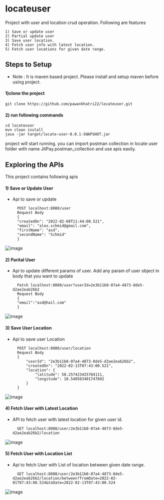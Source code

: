 
# locateuser

Project with user and location crud operation. Following are features
    
    1) Save or update user
    2) Partial update user
    3) Save user location.
    4) Fetch user info with latest location.
    5) Fetch user locations for given date range.





    








## Steps to Setup
* Note : It is maven based project. Please install and setup maven before using project. 

#### 1)clone the project
    git clone https://github.com/pawankhatri22/locateuser.git

#### 2) run following commands
    cd locateuser
    mvn clean install
    java -jar target/locate-user-0.0.1-SNAPSHOT.jar

project will start running. you can import postman collection in locate user folder with name JitPay.postman_collection and use apis easily.


## Exploring the APIs
This project contains following apis

#### 1) Save or Update User   
* Api to save or update

        POST localhost:8080/user
        Request Body 
        {
        "createdOn": "2022-02-08T11:44:00.521",
        "email": "alex.schmid@gmail.com",
        "firstName": "asd",
        "secondName": "Schmid"
        }

![image](https://user-images.githubusercontent.com/32278634/193406682-92eedf25-3215-4126-bc12-a0f0bd40e5a9.png)



#### 2) Parital  User    
* Api to update different params of user. Add any param of user object in  body that you want to update
    
        Patch localhost:8080/user?userId=2e3b11b0-07a4-4873-8de5-d2ae2eab26b2
        Request Body 
        {
        "email":"asd@hail.com"
        }

![image](https://user-images.githubusercontent.com/32278634/193406933-fddb6d4c-675b-4d2a-ab22-160e7325d976.png)



#### 3) Save User Location 
* Api to save user Location

        POST localhost:8080/user/location
        Request Body 
        {
            "userId": "2e3b11b0-07a4-4873-8de5-d2ae2eab26b2",
            "createdOn": "2022-02-13T07:43:00.521",
            "location": {
                "latitude": 58.257423425784111,
                "longitude": 10.540583401747602
            }
        }

![image](https://user-images.githubusercontent.com/32278634/193406960-f5409f32-cf4d-4084-8abd-113d46d10f13.png)


#### 4) Fetch User with Latest Location
* API to fetch user with latest location for given user id.

        GET localhost:8080/user/2e3b11b0-07a4-4873-8de5-d2ae2eab26b2/location
       
![image](https://user-images.githubusercontent.com/32278634/193406993-57647ba4-8208-4e6e-976e-9ecdd1ab7de4.png)


#### 5) Fetch User with Location List
* Api to fetch User with List of location between given date range. 

        GET localhost:8080/user/2e3b11b0-07a4-4873-8de5-d2ae2eab26b2/location/between?fromDate=2022-02-01T07:43:00.524&toDate=2022-02-13T07:43:00.524
       

![image](https://user-images.githubusercontent.com/32278634/193407021-bf054b92-33fe-48bb-b8b3-f9c67f5a328e.png)


    








    



